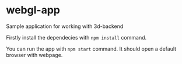 # webgl-app
Sample application for working with 3d-backend

Firstly install the dependecies with `npm install` command.

You can run the app with `npm start` command. It should open a default browser with webpage.

